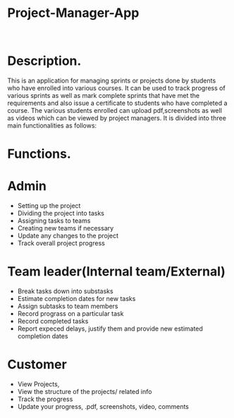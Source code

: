 # Project-Manager-App
<br/>

# Description. <br/>

This is an application for managing sprints or projects done by students who have enrolled into various courses.
It can be used to track progress of various sprints as well as mark complete sprints that have met the requirements and also issue a certificate to students who have completed a course. The various students enrolled can upload pdf,screenshots as well as videos which can be viewed by project managers. It is divided into three main functionalities as follows:

# Functions.<br/>

# Admin
- Setting up the project
- Dividing the project into tasks
- Assigning tasks to teams
- Creating new teams if necessary
- Update any changes to the project
- Track overall project progress

# Team leader(Internal team/External)
- Break tasks down into substasks
- Estimate completion dates for new tasks
- Assign subtasks to team members
- Record prograss on a particular task
- Record completed tasks
- Report expeced delays, justify them and provide new
  estimated completion dates
  
  
# Customer
- View Projects,
- View the structure of the projects/ related info
- Track the progress
- Update your progress, .pdf, screenshots, video, comments  
